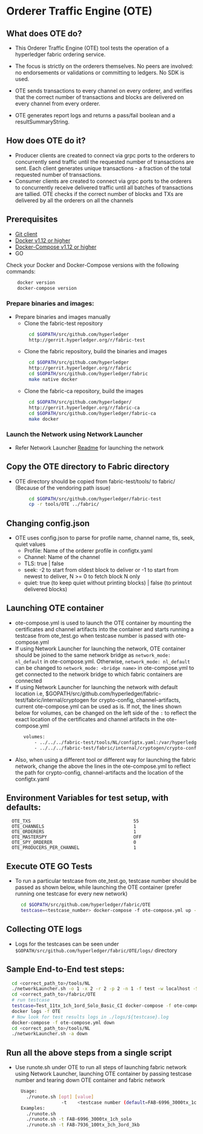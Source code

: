 # Orderer Traffic Engine (OTE)

## What does OTE do?

+ This Orderer Traffic Engine (OTE) tool tests the operation of a
hyperledger fabric ordering service.
+ The focus is strictly on the orderers themselves.
No peers are involved: no endorsements or validations or committing to ledgers.
No SDK is used.

+ OTE sends transactions to
every channel on every orderer, and verifies that the correct number
of transactions and blocks are delivered on every channel from every orderer.
+ OTE generates report logs and returns
a pass/fail boolean and a resultSummaryString.

## How does OTE do it?

+ Producer clients are created to connect via
grpc ports to the orderers to concurrently send traffic until the
requested number of transactions are sent.
Each client generates unique transactions - a fraction of the total
requested number of transactions.
+ Consumer clients are created to connect via
grpc ports to the orderers to concurrently receive delivered traffic
until all batches of transactions are tallied.
OTE checks if the correct number of blocks and TXs are delivered
by all the orderers on all the channels

## Prerequisites
- <a href="https://git-scm.com/downloads" target="_blank">Git client</a>
- <a href="https://www.docker.com/products/overview" target="_blank">Docker v1.12 or higher</a>
- [Docker-Compose v1.12 or higher](https://docs.docker.com/compose/overview/)
- GO

Check your Docker and Docker-Compose versions with the following commands:
```bash
    docker version
    docker-compose version
```

### Prepare binaries and images:

-  Prepare binaries and images manually
   - Clone the fabric-test repository
   ```bash
        cd $GOPATH/src/github.com/hyperledger
        http://gerrit.hyperledger.org/r/fabric-test
   ```
   - Clone the fabric repository, build the binaries and images
   ```bash
        cd $GOPATH/src/github.com/hyperledger
        http://gerrit.hyperledger.org/r/fabric
        cd $GOPATH/src/github.com/hyperledger/fabric
        make native docker
   ```
   - Clone the fabric-ca repository, build the images
   ```bash
        cd $GOPATH/src/github.com/hyperledger/
        http://gerrit.hyperledger.org/r/fabric-ca
        cd $GOPATH/src/github.com/hyperledger/fabric-ca
        make docker
   ```

### Launch the Network using Network Launcher

- Refer Network Launcher [Readme](https://github.com/hyperledger/fabric-test/blob/master/tools/NL/README.md) for launching the network

## Copy the OTE directory to Fabric directory

- OTE directory should be copied from fabric-test/tools/ to fabric/ (Because of the vendoring path issue)
   ```bash
        cd $GOPATH/src/github.com/hyperledger/fabric-test
        cp -r tools/OTE ../fabric/
   ```
## Changing config.json

- OTE uses config.json to parse for profile name, channel name, tls, seek, quiet values
  - Profile: Name of the orderer profile in configtx.yaml
  - Channel: Name of the channel
  - TLS: true | false
  - seek: -2 to start from oldest block to deliver or -1 to start from newest to deliver, N >= 0 to fetch block N only
  - quiet: true (to keep quiet without printing blocks) | false (to printout delivered blocks)

## Launching OTE container

- ote-compose.yml is used to launch the OTE container by mounting the certificates and channel artifacts into the container and starts running a testcase from ote_test.go when testcase number is passed with ote-compose.yml
- If using Network Launcher for launching the network, OTE container should be joined to the same network bridge as `network_mode: nl_default` in ote-compose.yml. Otherwise, `network_mode: nl_default` can be changed to `network_mode: <bridge name>` in ote-compose.yml to get connected to the network bridge to which fabric containers are connected
- If using Network Launcher for launching the network with default location i.e, $GOPATH/src/github.com/hyperledger/fabric-test/fabric/internal/cryptogen for crypto-config, channel-artifacts, current ote-compose.yml can be used as is. If not, the lines shown below for volumes, can be changed on the left side of the `:` to reflect the exact location of the certificates and channel artifacts in the ote-compose.yml
   ```bash
      volumes:
          - ../../../fabric-test/tools/NL/configtx.yaml:/var/hyperledger/fabric/configtx.yaml
          - ../../../fabric-test/fabric/internal/cryptogen/crypto-config:/var/hyperledger/fabric/artifacts
   ```
- Also, when using a different tool or different way for launching the fabric network, change the above the lines in the ote-compose.yml to reflect the path for crypto-config, channel-artifacts and the location of the configtx.yaml

## Environment Variables for test setup, with defaults:
   ```
     OTE_TXS                                      55
     OTE_CHANNELS                                 1
     OTE_ORDERERS                                 1
     OTE_MASTERSPY                                OFF
     OTE_SPY_ORDERER                              0
     OTE_PRODUCERS_PER_CHANNEL                    1
   ```

## Execute OTE GO Tests
- To run a particular testcase from ote_test.go, testcase number should be passed as shown below, while launching the OTE container (prefer running one testcase for every new network)
   ```bash
     cd $GOPATH/src/github.com/hyperledger/fabric/OTE
     testcase=<testcase_number> docker-compose -f ote-compose.yml up -d
   ```

## Collecting OTE logs

- Logs for the testcases can be seen under `$GOPATH/src/github.com/hyperledger/fabric/OTE/logs/` directory

## Sample End-to-End test steps:
   ```bash
     cd <correct_path_to>/tools/NL
     ./networkLauncher.sh -o 1 -x 2 -r 2 -p 2 -n 1 -f test -w localhost -S enabled
     cd <correct_path_to>/fabric/OTE
     # run testcase
     testcase=Test_11tx_1ch_1ord_Solo_Basic_CI docker-compose -f ote-compose.yml up -d
     docker logs -f OTE
     # Now look for test results logs in ./logs/${testcase}.log
     docker-compose -f ote-compose.yml down
     cd <correct_path_to>/tools/NL
     ./networkLauncher.sh -a down
   ```

## Run all the above steps from a single script

- Use runote.sh under OTE to run all steps of launching fabric network using Network Launcher, launching OTE container by passing testcase number and tearing down OTE container and fabric network
  ```bash
    Usage:
      ./runote.sh [opt] [value]
                   -t    <testcase number (default=FAB-6996_3000tx_1ch_solo)>
    Examples:
      ./runote.sh
      ./runote.sh -t FAB-6996_3000tx_1ch_solo
      ./runote.sh -t FAB-7936_100tx_3ch_3ord_3kb
  ```
